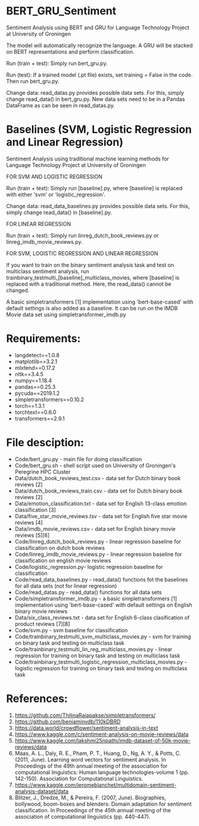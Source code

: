 # BERT_GRU_Sentiment
Sentiment Analysis using BERT and GRU for Language Technology Project at University of Groningen

The model will automatically recognize the language. A GRU will be stacked on BERT representations and perform classification.

Run (train + test):
Simply run bert_gru.py.

Run (test):
If a trained model (.pt file) exists, set training = False in the code. Then run bert_gru.py.

Change data:
read_datas.py provides possible data sets. For this, simply change read_data() in bert_gru.py.
New data sets need to be in a Pandas DataFrame as can be seen in read_datas.py.

# Baselines (SVM, Logistic Regression and Linear Regression)
Sentiment Analysis using traditional machine learning methods for Language Technology Project at University of Groningen

FOR SVM AND LOGISTIC REGRESSION

Run (train + test):
Simply run [baseline].py, where [baseline] is replaced with either 'svm' or 'logistic_regression'. 

Change data:
read_data_baselines.py provides possible data sets. For this, simply change read_data() in [baseline].py.

FOR LINEAR REGRESSION

Run (train + test):
Simply run linreg_dutch_book_reviews.py or linreg_imdb_movie_reviews.py.

FOR SVM, LOGISTIC REGRESSION AND LINEAR REGRESSION

If you want to train on the binary sentiment analysis task and test on multiclass sentiment analysis, run trainbinary_testmulti_[baseline]_multiclass_movies, where [baseline] is replaced with a traditional method. Here, the read_data() cannot be changed.

A basic simpletransformers [1] implementation using 'bert-base-cased' with default settings is also added as a baseline. It can be run on the IMDB Movie data set using simpletransformer_imdb.py

# Requirements:
- langdetect==1.0.8
- matplotlib==3.2.1
- mlxtend==0.17.2
- nltk==3.4.5
- numpy==1.18.4
- pandas==0.25.3
- pycuda==2019.1.2
- simpletransformers==0.10.2
- torch==1.3.1
- torchtext==0.6.0
- transformers==2.9.1

# File desciption:
- Code/bert_gru.py - main file for doing classification
- Code/bert_gru.sh - shell script used on University of Groningen's Peregrine HPC Cluster
- Data/dutch_book_reviews_test.csv - data set for Dutch binary book reviews [2]
- Data/dutch_book_reviews_train.csv - data set for Dutch binary book reviews [2]
- Data/emotion_classification.txt - data set for English 13-class emotion classification [3]
- Data/five_star_movie_reviews.tsv - data set for English five star movie reviews [4]
- Data/imdb_movie_reviews.csv - data set for English binary movie reviews [5][6]
- Code/linreg_dutch_book_reviews.py - linear regression baseline for classification on dutch book reviews
- Code/linreg_imdb_movie_reviews.py - linear regression baseline for classification on english movie reviews
- Code/logistic_regression.py- logistic regression baseline for classification
- Code/read_data_baselines.py - read_data() functions fot the baselines for all data sets (not for linear regression)
- Code/read_datas.py - read_data() functions for all data sets
- Code/simpletransformer_imdb.py - a basic simpletransformers [1] implementation using 'bert-base-cased' with default settings on English binary movie reviews
- Data/six_class_reviews.txt - data set for English 6-class clasification of product reviews [7][8]
- Code/svm.py - svm baseline for classification
- Code/trainbinary_testmulti_svm_multiclass_movies.py - svm for training on binary task and testing on multiclass task
- Code/trainbinary_testmulti_lin_reg_multiclass_movies.py - linear regression for training on binary task and testing on multiclass task
- Code/trainbinary_testmulti_logistic_regression_multiclass_movies.py - logistic regression for training on binary task and testing on multiclass task

# References:
1. https://github.com/ThilinaRajapakse/simpletransformers/
2. https://github.com/benjaminvdb/110kDBRD
3. https://data.world/crowdflower/sentiment-analysis-in-text
4. https://www.kaggle.com/c/sentiment-analysis-on-movie-reviews/data
5. https://www.kaggle.com/lakshmi25npathi/imdb-dataset-of-50k-movie-reviews/data
6. Maas, A. L., Daly, R. E., Pham, P. T., Huang, D., Ng, A. Y., & Potts, C. (2011, June). Learning word vectors for sentiment analysis. In Proceedings of the 49th annual meeting of the association for computational linguistics: Human language technologies-volume 1 (pp. 142-150). Association for Computational Linguistics.
7. https://www.kaggle.com/jeromeblanchet/multidomain-sentiment-analysis-dataset/data
8. Blitzer, J., Dredze, M., & Pereira, F. (2007, June). Biographies, bollywood, boom-boxes and blenders: Domain adaptation for sentiment classification. In Proceedings of the 45th annual meeting of the association of computational linguistics (pp. 440-447).
